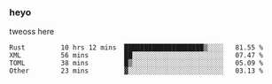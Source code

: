 ### heyo
tweoss here

<!--START_SECTION:waka-->

```text
Rust         10 hrs 12 mins  ████████████████████▒░░░░   81.55 %
XML          56 mins         ██░░░░░░░░░░░░░░░░░░░░░░░   07.47 %
TOML         38 mins         █▒░░░░░░░░░░░░░░░░░░░░░░░   05.09 %
Other        23 mins         ▓░░░░░░░░░░░░░░░░░░░░░░░░   03.13 %
```

<!--END_SECTION:waka-->

<!--
**Tweoss/tweoss** is a ✨ _special_ ✨ repository because its `README.md` (this file) appears on your GitHub profile.

Here are some ideas to get you started:

- 🔭 I’m currently working on ...
- 🌱 I’m currently learning ...
- 👯 I’m looking to collaborate on ...
- 🤔 I’m looking for help with ...
- 💬 Ask me about ...
- 📫 How to reach me: ...
- 😄 Pronouns: ...
- ⚡ Fun fact: ...
-->
